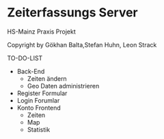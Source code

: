# Zeiterfassungs Server


HS-Mainz Praxis Projekt

Copyright by Gökhan Balta,Stefan Huhn, Leon Strack



TO-DO-LIST

- Back-End
	- Zeiten ändern
	- Geo Daten administrieren
- Register Formular
- Login Forumlar
- Konto Frontend
	- Zeiten
	- Map
	- Statistik
